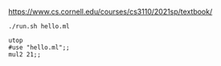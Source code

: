 
<https://www.cs.cornell.edu/courses/cs3110/2021sp/textbook/>

```
./run.sh hello.ml
```

```
utop
#use "hello.ml";;
mul2 21;;
```

